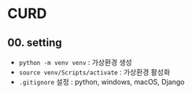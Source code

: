# CURD

## 00. setting
- `python -m venv venv` : 가상환경 생성
- `source venv/Scripts/activate` : 가상환경 활성화
- `.gitignore` 설정 : python, windows, macOS, Django